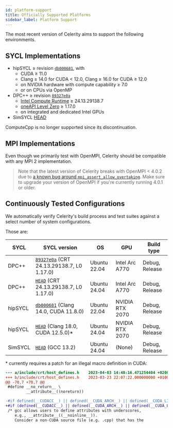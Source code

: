 ```yaml
---
id: platform-support
title: Officially Supported Platforms
sidebar_label: Platform Support
---
```


The most recent version of Celerity aims to support the following environments.

## SYCL Implementations

* hipSYCL ≥ revision [`db000681`](https://github.com/illuhad/hipSYCL/commit/db000681), with
  * CUDA ≥ 11.0
  * Clang ≥ 14.0 for CUDA &lt; 12.0, Clang ≥ 16.0 for CUDA ≥ 12.0
  * on NVIDIA hardware with compute capability ≥ 7.0
  * or on CPUs via OpenMP
* DPC++ ≥ revision [`89327e0a`](https://github.com/intel/llvm/commit/89327e0a)
  * [Intel Compute Runtime](https://github.com/intel/compute-runtime) ≥ 24.13.29138.7
  * [oneAPI Level Zero](https://github.com/oneapi-src/level-zero) ≥ 1.17.0
  * on integrated and dedicated Intel GPUs
* SimSYCL [HEAD](https://github.com/celerity/SimSYCL)

ComputeCpp is no longer supported since its discontinuation.

## MPI Implementations

Even though we primarily test with OpenMPI, Celerity should be compatible with any MPI 2 implementation.

> Note that the latest version of Celerity breaks with OpenMPI < 4.0.2 due to
> [a known bug around `mpi_assert_allow_overtaking`](https://docs.open-mpi.org/en/main/release-notes/changelog/v4.0.x.html#open-mpi-version-4-0-2).
> Make sure to upgrade your version of OpenMPI if you're currently running 4.0.1 or older.

## Continuously Tested Configurations

We automatically verify Celerity's build process and test suites against a select number of system configurations.

Those are:

| SYCL       | SYCL version                                                                               | OS           | GPU             | Build type     |
|------------|--------------------------------------------------------------------------------------------|--------------|-----------------|----------------|
| DPC++      | [`89327e0a`](https://github.com/intel/llvm/commit/89327e0a) (CRT 24.13.29138.7, L0 1.17.0) | Ubuntu 22.04 | Intel Arc A770  | Debug, Release |
| DPC++      | [`HEAD`](https://github.com/intel/llvm/) (CRT 24.13.29138.7, L0 1.17.0)                    | Ubuntu 24.04 | Intel Arc A770  | Debug, Release |
| hipSYCL    | [`db000681`](https://github.com/illuhad/hipSYCL/commit/db000681) (Clang 14.0, CUDA 11.8.0) | Ubuntu 22.04 | NVIDIA RTX 2070 | Debug, Release |
| hipSYCL    | [`HEAD`](https://github.com/illuhad/hipSYCL) (Clang 18.0, CUDA 12.5.0)\*                   | Ubuntu 24.04 | NVIDIA RTX 2070 | Debug, Release |
| SimSYCL    | [`HEAD`](https://github.com/celerity/SimSYCL) (GCC 13.2)                                   | Ubuntu 24.04 | (None)          | Debug, Release |

\* currently requires a patch for an illegal macro definition in CUDA:

```diff
--- a/include/crt/host_defines.h	2023-04-03 14:40:16.471254404 +0200
+++ b/include/crt/host_defines.h	2023-03-23 22:07:22.000000000 +0100
@@ -70,7 +70,7 @@
 #define __no_return__ \
         __attribute__((noreturn))

-#if defined(__CUDACC__) || defined(__CUDA_ARCH__) || defined(__CUDA_LIBDEVICE__)
+#if (defined(__CUDACC__) || defined(__CUDA_ARCH__) || defined(__CUDA_LIBDEVICE__)) && !defined(__clang__)
 /* gcc allows users to define attributes with underscores,
    e.g., __attribute__((__noinline__)).
    Consider a non-CUDA source file (e.g. .cpp) that has the

```
